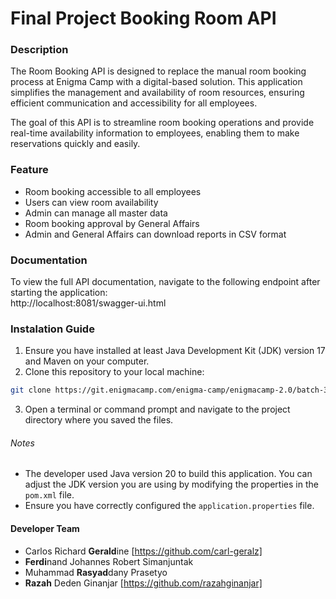 # Final Project Booking Room API

### Description

The Room Booking API is designed to replace the manual room booking process 
at Enigma Camp with a digital-based solution. This application simplifies 
the management and availability of room resources, ensuring efficient communication 
and accessibility for all employees.

The goal of this API is to streamline room booking operations and provide real-time 
availability information to employees, enabling them to make reservations quickly 
and easily.

### Feature

- Room booking accessible to all employees
- Users can view room availability
- Admin can manage all master data
- Room booking approval by General Affairs
- Admin and General Affairs can download reports in CSV format

### Documentation

To view the full API documentation, navigate to the following endpoint after starting the application: \
http://localhost:8081/swagger-ui.html



### Instalation Guide

1. Ensure you have installed at least Java Development Kit (JDK) version 17 and Maven on your computer.
2. Clone this repository to your local machine:
``` bash
git clone https://git.enigmacamp.com/enigma-camp/enigmacamp-2.0/batch-31-java/timfinalproject1/challenge-booking-room.git
```
3. Open a terminal or command prompt and navigate to the project directory where you saved the files.

###### Notes

- The developer used Java version 20 to build this application.
You can adjust the JDK version you are using by modifying the properties in the `pom.xml` file.
- Ensure you have correctly configured the `application.properties` file.

#### Developer Team

- Carlos Richard **Gerald**ine [https://github.com/carl-geralz]
- **Ferdi**nand Johannes Robert Simanjuntak
- Muhammad **Rasyad**dany Prasetyo
- **Razah** Deden Ginanjar [https://github.com/razahginanjar]
